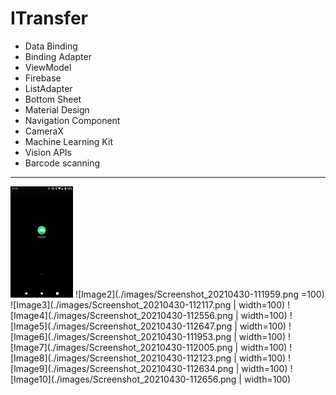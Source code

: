 # ITransfer

* Data Binding
* Binding Adapter
* ViewModel
* Firebase
* ListAdapter
* Bottom Sheet
* Material Design
* Navigation Component
* CameraX
* Machine Learning Kit
* Vision APIs
* Barcode scanning

---

<img src="https://raw.githubusercontent.com/rodriguesporan/ITransfer/main/images/Screenshot_20210430-111946.png" width="100">
![Image2](./images/Screenshot_20210430-111959.png =100)
![Image3](./images/Screenshot_20210430-112117.png | width=100)
![Image4](./images/Screenshot_20210430-112556.png | width=100)
![Image5](./images/Screenshot_20210430-112647.png | width=100)
![Image6](./images/Screenshot_20210430-111953.png | width=100)
![Image7](./images/Screenshot_20210430-112005.png | width=100)
![Image8](./images/Screenshot_20210430-112123.png | width=100)
![Image9](./images/Screenshot_20210430-112634.png | width=100)
![Image10](./images/Screenshot_20210430-112656.png | width=100)
